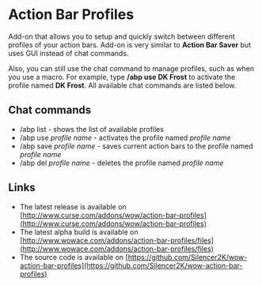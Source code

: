 Action Bar Profiles
===================

Add-on that allows you to setup and quickly switch between different profiles of your action bars. Add-on is very similar to **Action Bar Saver** but uses GUI instead of chat commands.

Also, you can still use the chat command to manage profiles, such as when you use a macro. For example, type **/abp use DK Frost** to activate the profile named **DK Frost**. All available chat commands are listed below.

Chat commands
-------------

* /abp list - shows the list of available profiles
* /abp use *profile name* - activates the profile named *profile name*
* /abp save *profile name* - saves current action bars to the profile named *profile name*
* /abp del *profile name* - deletes the profile named *profile name*

Links
-----

* The latest release is available on [http://www.curse.com/addons/wow/action-bar-profiles](http://www.curse.com/addons/wow/action-bar-profiles)
* The latest alpha build is available on [http://www.wowace.com/addons/action-bar-profiles/files](http://www.wowace.com/addons/action-bar-profiles/files)
* The source code is available on [https://github.com/Silencer2K/wow-action-bar-profiles](https://github.com/Silencer2K/wow-action-bar-profiles)
